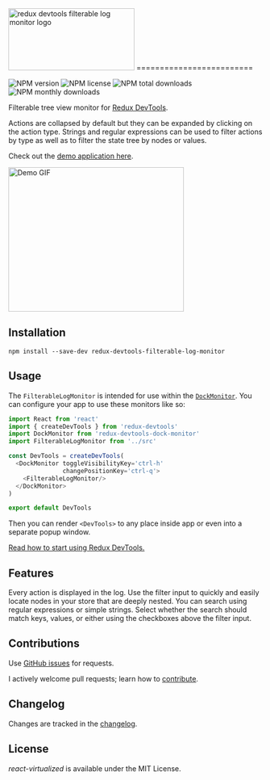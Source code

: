 <img src='https://cloud.githubusercontent.com/assets/29597/12027069/779d8f3c-ad8f-11e5-8bac-2f6e8eed7192.png' width='250' height='123' alt='redux devtools filterable log monitor logo'/>
=========================

![NPM version](https://img.shields.io/npm/v/redux-devtools-filterable-log-monitor.svg)
![NPM license](https://img.shields.io/npm/l/redux-devtools-filterable-log-monitor.svg)
![NPM total downloads](https://img.shields.io/npm/dt/redux-devtools-filterable-log-monitor.svg)
![NPM monthly downloads](https://img.shields.io/npm/dm/redux-devtools-filterable-log-monitor.svg)

Filterable tree view monitor for [Redux DevTools](https://github.com/gaearon/redux-devtools).

Actions are collapsed by default but they can be expanded by clicking on the action type. Strings and regular expressions can be used to filter actions by type as well as to filter the state tree by nodes or values.

Check out the [demo application here](https://bvaughn.github.io/redux-devtools-filterable-log-monitor).

<img width='348' height='286' alt='Demo GIF' src='https://cloud.githubusercontent.com/assets/29597/12061839/96898fe2-af5e-11e5-8e6a-636379a81c10.gif'/>

Installation
------------

```
npm install --save-dev redux-devtools-filterable-log-monitor
```

Usage
------------

The `FilterableLogMonitor` is intended for use within the [`DockMonitor`](https://github.com/gaearon/redux-devtools-dock-monitor). You can configure your app to use these monitors like so:

```js
import React from 'react'
import { createDevTools } from 'redux-devtools'
import DockMonitor from 'redux-devtools-dock-monitor'
import FilterableLogMonitor from '../src'

const DevTools = createDevTools(
  <DockMonitor toggleVisibilityKey='ctrl-h'
               changePositionKey='ctrl-q'>
    <FilterableLogMonitor/>
  </DockMonitor>
)

export default DevTools

```

Then you can render `<DevTools>` to any place inside app or even into a separate popup window.

[Read how to start using Redux DevTools.](https://github.com/gaearon/redux-devtools)

Features
------------

Every action is displayed in the log. Use the filter input to quickly and easily locate nodes in your store that are deeply nested. You can search using regular expressions or simple strings. Select whether the search should match keys, values, or either using the checkboxes above the filter input.

Contributions
------------

Use [GitHub issues](https://github.com/bvaughn/redux-devtools-filterable-log-monitor/issues) for requests.

I actively welcome pull requests; learn how to [contribute](https://github.com/bvaughn/react-virtualized/blob/master/CONTRIBUTING.md).

Changelog
---------

Changes are tracked in the [changelog](https://github.com/bvaughn/redux-devtools-filterable-log-monitor/blob/master/CHANGELOG.md).

License
---------

*react-virtualized* is available under the MIT License.
